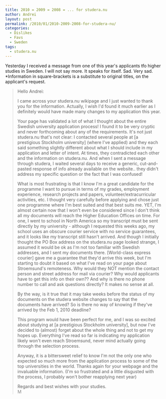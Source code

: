 ```yaml
---
title: 2010 = 2009 = 2008 = ... for studera.nu
author: Andrei
layout: post
permalink: /2010/01/2010-2009-2008-for-studera-nu/
categories:
  - Dislikes
  - Favs
  - Sweden
tags:
  - studera.nu
---
```

Yesterday I received a message from one of this year's applicants tfo higher studies in Sweden. I will not say more. It speaks for itself. Sad. Very sad.  
*Information in square-brackets is a substitute to original titles, on the applicant's request.

> Hello Andrei:
> 
> I came across your studera.nu wikipage and I just wanted to thank you for the information. Actually, I wish I'd found it much earlier as I definitely would have made many changes to my application this year.
> 
> Your page has validated a lot of what I thought about the entire Swedish university application process! I found it to be very cryptic and never forthcoming about any of the requirements. It's not just studera.nu that's not clear: I contacted several people at \[a prestigious Stockholm university\] (where I've applied) and they each said something slightly different about what I should include in my application and letter of intent. At times, they contradicted each other and the information on studera.nu. And when I sent a message through studera, I waited several days to receive a generic, cut-and-pasted response of info already available on the website.. they didn't address my specific question or the fact that I was confused!
> 
> What is most frustrating is that I know I'm a great candidate for the programme I want to pursue in terms of my grades, employment experience, research projects and papers, volunteer/extracurricular activities, etc. I thought very carefully before applying and chose just one programme where I'm best suited and that best suits me. YET, I'm almost certain now that I won't even be considered since I don't think all my documents will reach the Higher Education Offices on time. For one, I went to school in North America so my transcript must be sent directly by my university - although I requested this weeks ago, my school uses an obscure courier service with no service guarantees, and it looks like my transcript still hasn't arrived. And though I initially thought the PO Box address on the studera.nu page looked strange, I assumed it would be ok as I'm not too familiar with Swedish addresses, and I sent my documents there. [World-class express courier] gave me a guarantee that they'd arrive this week, but I'm starting to doubt it based on what I've read on your page about Stroemsund's remoteness. Why would they NOT mention the contact person and street address for mail via courier? Why would applicants have to get this info on their own?? And why is there no phone number to call and ask questions directly? It makes no sense at all.
> 
> By the way, is it true that it may take weeks before the status of my documents on the studera website changes to say that the documents have arrived? So is there no way of knowing if they've arrived by the Feb 1, 2010 deadline?
> 
> This program would have been perfect for me, and I was so excited about studying at [a prestigious Stockholm university], but now I've decided to (almost) forget about the whole thing and not to get my hopes up. Everything I've read so far is indicating my application likely won't even reach Stroemsund, never mind actually going through the selection process.
> 
> Anyway, it is a bittersweet relief to know I'm not the only one who expected so much more from the application process to some of the top universities in the world. Thanks again for your webpage and the invaluable information. (I'm so frustrated and a little disgusted with the process, I probably won't bother reapplying next year)
> 
> Regards and best wishes with your studies.  
> <span style="color: #888888;">M</span>﻿